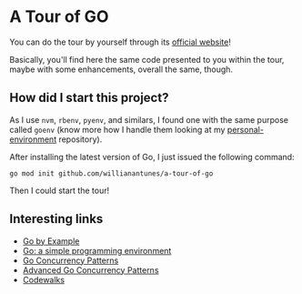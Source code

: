# A Tour of GO

You can do the tour by yourself through its [official website](https://tour.golang.org/list)!

Basically, you'll find here the same code presented to you within the tour, maybe with some enhancements, overall the same, though.

## How did I start this project?

As I use `nvm`, `rbenv`, `pyenv`, and similars, I found one with the same purpose called `goenv` (know more how I handle them looking at my [personal-environment](https://github.com/willianantunes/personal-environment/blob/cc47a0b0b73f6f0fede12ebb7c09bca40aa3122c/src/scripts/languages_and_related_tools.sh#L26) repository).

After installing the latest version of Go, I just issued the following command:

```shell
go mod init github.com/willianantunes/a-tour-of-go
```

Then I could start the tour!

## Interesting links

- [Go by Example](https://gobyexample.com/)
- [Go: a simple programming environment](https://talks.golang.org/2012/simple.slide)
- [Go Concurrency Patterns](https://talks.golang.org/2012/concurrency.slide)
- [Advanced Go Concurrency Patterns](https://talks.golang.org/2013/advconc.slide)
- [Codewalks](https://golang.org/doc/codewalk/)

